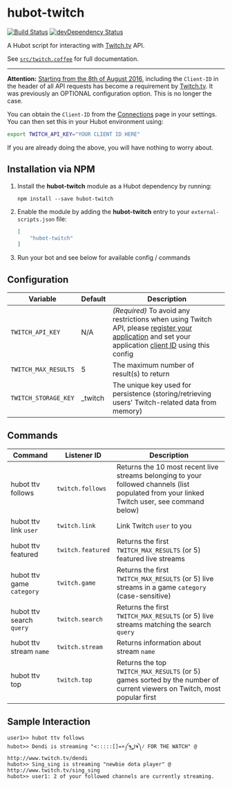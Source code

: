 # hubot-twitch

[![Build Status](https://travis-ci.org/ClaudeBot/hubot-twitch.svg)](https://travis-ci.org/ClaudeBot/hubot-twitch)
[![devDependency Status](https://david-dm.org/ClaudeBot/hubot-twitch/dev-status.svg)](https://david-dm.org/ClaudeBot/hubot-twitch#info=devDependencies)

A Hubot script for interacting with [Twitch.tv][twitch] API.

See [`src/twitch.coffee`](src/twitch.coffee) for full documentation.


---


**Attention:** [Starting from the 8th of August 2016][kraken], including the `Client-ID` in the header of all API requests has become a requirement by [Twitch.tv][twitch]. It was previously an OPTIONAL configuration option. This is no longer the case.

You can obtain the `Client-ID` from the [Connections](https://www.twitch.tv/settings/connections) page in your settings. You can then set this in your Hubot environment using:

```bash
export TWITCH_API_KEY="YOUR CLIENT ID HERE"
```

If you are already doing the above, you will have nothing to worry about.


## Installation via NPM

1. Install the __hubot-twitch__ module as a Hubot dependency by running:

    ```
    npm install --save hubot-twitch
    ```

2. Enable the module by adding the __hubot-twitch__ entry to your `external-scripts.json` file:

    ```json
    [
        "hubot-twitch"
    ]
    ```

3. Run your bot and see below for available config / commands


## Configuration

Variable | Default | Description
--- | --- | ---
`TWITCH_API_KEY` | N/A | _(Required)_ To avoid any restrictions when using Twitch API, please [register your application](http://www.twitch.tv/settings/connections) and set your application [client ID](https://github.com/justintv/Twitch-API/blob/master/authentication.md#developer-setup) using this config
`TWITCH_MAX_RESULTS` | 5 | The maximum number of result(s) to return
`TWITCH_STORAGE_KEY` | _twitch | The unique key used for persistence (storing/retrieving users' Twitch-related data from memory)


## Commands

Command | Listener ID | Description
--- | --- | ---
hubot ttv follows | `twitch.follows` | Returns the 10 most recent live streams belonging to your followed channels (list populated from your linked Twitch user, see command below)
hubot ttv link `user` | `twitch.link` | Link Twitch `user` to you
hubot ttv featured | `twitch.featured` | Returns the first `TWITCH_MAX_RESULTS` (or 5) featured live streams
hubot ttv game `category` | `twitch.game` | Returns the first `TWITCH_MAX_RESULTS` (or 5) live streams in a game `category` (case-sensitive)
hubot ttv search `query` | `twitch.search` | Returns the first `TWITCH_MAX_RESULTS` (or 5) live streams matching the search `query`
hubot ttv stream `name` | `twitch.stream` | Returns information about stream `name`
hubot ttv top | `twitch.top` | Returns the top `TWITCH_MAX_RESULTS` (or 5) games sorted by the number of current viewers on Twitch, most popular first


## Sample Interaction

```
user1>> hubot ttv follows
hubot>> Dendi is streaming "<:::::[]=¤༼ຈل͜ຈ༽ﾉ FOR THE WATCH" @ http://www.twitch.tv/dendi
hubot>> Sing_sing is streaming "newbie dota player" @ http://www.twitch.tv/sing_sing
hubot>> user1: 2 of your followed channels are currently streaming.
```


[twitch]: https://www.twitch.tv/
[kraken]: https://blog.twitch.tv/client-id-required-for-kraken-api-calls-afbb8e95f843